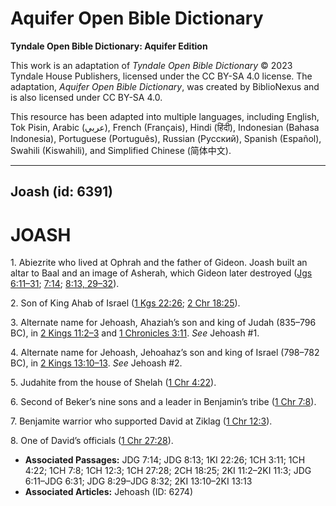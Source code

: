 # Aquifer Open Bible Dictionary

**Tyndale Open Bible Dictionary: Aquifer Edition**

This work is an adaptation of *Tyndale Open Bible Dictionary* © 2023 Tyndale House Publishers, licensed under the CC BY\-SA 4\.0 license. The adaptation, *Aquifer Open Bible Dictionary*, was created by BiblioNexus and is also licensed under CC BY\-SA 4\.0\.

This resource has been adapted into multiple languages, including English, Tok Pisin, Arabic (عربي), French (Français), Hindi (हिंदी), Indonesian (Bahasa Indonesia), Portuguese (Português), Russian (Русский), Spanish (Español), Swahili (Kiswahili), and Simplified Chinese (简体中文).



--------------------------------

## Joash (id: 6391)

JOASH
=====

1\. Abiezrite who lived at Ophrah and the father of Gideon. Joash built an altar to Baal and an image of Asherah, which Gideon later destroyed ([Jgs 6:11–31](https://ref.ly/Judg6:11-Judg6:31); [7:14](https://ref.ly/Judg7:14); [8:13, 29–32](https://ref.ly/Judg8:13,Judg8:29-Judg8:32)).

2\. Son of King Ahab of Israel ([1 Kgs 22:26](https://ref.ly/1Kgs22:26); [2 Chr 18:25](https://ref.ly/2Chr18:25)).

3\. Alternate name for Jehoash, Ahaziah’s son and king of Judah (835–796 BC), in [2 Kings 11:2–3](https://ref.ly/2Kgs11:2-2Kgs11:3) and [1 Chronicles 3:11](https://ref.ly/1Chr3:11). *See* Jehoash \#1.

4\. Alternate name for Jehoash, Jehoahaz’s son and king of Israel (798–782 BC), in [2 Kings 13:10–13](https://ref.ly/2Kgs13:10-2Kgs13:13). *See* Jehoash \#2.

5\. Judahite from the house of Shelah ([1 Chr 4:22](https://ref.ly/1Chr4:22)).

6\. Second of Beker’s nine sons and a leader in Benjamin’s tribe ([1 Chr 7:8](https://ref.ly/1Chr7:8)).

7\. Benjamite warrior who supported David at Ziklag ([1 Chr 12:3](https://ref.ly/1Chr12:3)).

8\. One of David’s officials ([1 Chr 27:28](https://ref.ly/1Chr27:28)).

* **Associated Passages:** JDG 7:14; JDG 8:13; 1KI 22:26; 1CH 3:11; 1CH 4:22; 1CH 7:8; 1CH 12:3; 1CH 27:28; 2CH 18:25; 2KI 11:2–2KI 11:3; JDG 6:11–JDG 6:31; JDG 8:29–JDG 8:32; 2KI 13:10–2KI 13:13
* **Associated Articles:** Jehoash (ID: 6274)

